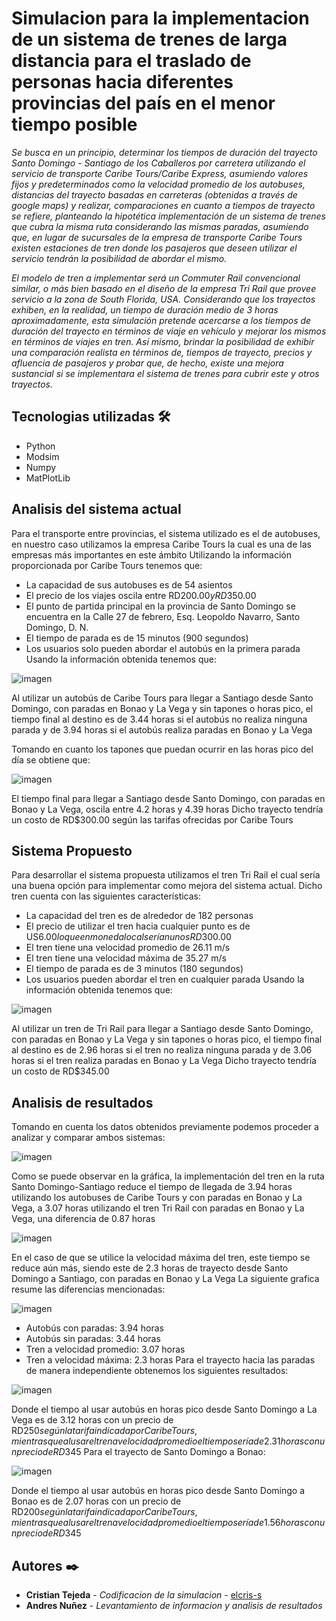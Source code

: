 <h1>Simulacion para la implementacion de un sistema de trenes de larga distancia para el traslado de personas hacia diferentes provincias del país en el menor tiempo posible</h1>

_Se busca en un principio, determinar los tiempos de duración del trayecto Santo Domingo - Santiago de los Caballeros por carretera utilizando el servicio de transporte
Caribe Tours/Caribe Express, asumiendo valores fijos y predeterminados como la velocidad promedio de los autobuses, distancias del trayecto basadas en carreteras (obtenidas a través de google maps) y realizar, comparaciones en cuanto a tiempos de trayecto se refiere, planteando la hipotética implementación de un sistema de trenes que cubra la misma ruta considerando las mismas paradas, asumiendo que, en lugar de sucursales de la empresa de transporte Caribe Tours existen estaciones de tren donde los pasajeros que deseen utilizar el servicio tendrán la posibilidad de abordar el mismo._

_El modelo de tren a implementar será un Commuter Rail convencional similar, o más bien basado en el diseño de la empresa Tri Rail que provee servicio a la zona de South Florida, USA. Considerando que los trayectos exhiben, en la realidad, un tiempo de duración medio de 3 horas aproximadamente, esta simulación pretende acercarse a los tiempos de duración del trayecto en términos de viaje en vehículo y mejorar los mismos en términos de viajes en tren. Así mismo, brindar la posibilidad de exhibir una comparación realista en términos de, tiempos de trayecto, precios y afluencia de pasajeros y probar que, de hecho, existe una mejora sustancial si se implementara el sistema de trenes para cubrir este y otros trayectos._

## Tecnologias utilizadas 🛠️

* Python
* Modsim
* Numpy
* MatPlotLib

## Analisis del sistema actual

Para el transporte entre provincias, el sistema utilizado es el de autobuses, en nuestro caso utilizamos la empresa Caribe Tours la cual es una de las empresas más importantes en este ámbito 
Utilizando la información proporcionada por Caribe Tours tenemos que: 
* La capacidad de sus autobuses es de 54 asientos 
* El precio de los viajes oscila entre RD$200.00 y RD$350.00 
* El punto de partida principal en la provincia de Santo Domingo se encuentra en la Calle 27 de febrero, Esq. Leopoldo Navarro, Santo Domingo, D. N. 
* El tiempo de parada es de 15 minutos (900 segundos) 
* Los usuarios solo pueden abordar el autobús en la primera parada
Usando la información obtenida tenemos que: 

![imagen](https://user-images.githubusercontent.com/59454398/149786106-eafff050-eeee-4ad9-8b70-05860f41bd8f.png)

Al utilizar un autobús de Caribe Tours para llegar a Santiago desde Santo Domingo, con paradas en Bonao y La Vega y sin tapones o horas pico, el tiempo final al destino es de 3.44 horas si el autobús no realiza ninguna parada y de 3.94 horas si el autobús realiza paradas en Bonao y La Vega 

Tomando en cuanto los tapones que puedan ocurrir en las horas pico del día se obtiene que: 

![imagen](https://user-images.githubusercontent.com/59454398/149786269-4e032d07-2802-4c0a-98a7-389c5979a379.png)

El tiempo final para llegar a Santiago desde Santo Domingo, con paradas en Bonao y La Vega, oscila entre 4.2 horas y 4.39 horas 
Dicho trayecto tendría un costo de RD$300.00 según las tarifas ofrecidas por Caribe Tours 

## Sistema Propuesto

Para desarrollar el sistema propuesta utilizamos el tren Tri Rail el cual sería una buena opción para implementar como mejora del sistema actual. Dicho tren cuenta con las siguientes características: 
* La capacidad del tren es de alrededor de 182 personas 
* El precio de utilizar el tren hacia cualquier punto es de US$6.00 lo que en moneda local serían unos RD$300.00 
* El tren tiene una velocidad promedio de 26.11 m/s 
* El tren tiene una velocidad máxima de 35.27 m/s 
* El tiempo de parada es de 3 minutos (180 segundos) 
* Los usuarios pueden abordar el tren en cualquier parada
Usando la información obtenida tenemos que: 

![imagen](https://user-images.githubusercontent.com/59454398/149786514-50561c42-c460-4169-b4fb-438cdc85c79f.png)

Al utilizar un tren de Tri Rail para llegar a Santiago desde Santo Domingo, con paradas en Bonao y La Vega y sin tapones o horas pico, el tiempo final al destino es de 2.96 horas si el tren no realiza ninguna parada y de 3.06 horas si el tren realiza paradas en Bonao y La Vega 
Dicho trayecto tendría un costo de RD$345.00  

## Analisis de resultados

Tomando en cuenta los datos obtenidos previamente podemos proceder a analizar y comparar ambos sistemas: 

![imagen](https://user-images.githubusercontent.com/59454398/149786623-077471ac-de0b-4a96-944e-fa058c2d2327.png)

Como se puede observar en la gráfica, la implementación del tren en la ruta Santo Domingo-Santiago reduce el tiempo de llegada de 3.94 horas utilizando los autobuses de Caribe Tours y con paradas en Bonao y La Vega, a 3.07 horas utilizando el tren Tri Rail con paradas en Bonao y La Vega, una diferencia de 0.87 horas 

![imagen](https://user-images.githubusercontent.com/59454398/149786660-6f4d1623-0a21-4403-a74e-0e805e559bc3.png)

En el caso de que se utilice la velocidad máxima del tren, este tiempo se reduce aún más, siendo este de 2.3 horas de trayecto desde Santo Domingo a Santiago, con paradas en Bonao y La Vega 
La siguiente grafica resume las diferencias mencionadas: 

![imagen](https://user-images.githubusercontent.com/59454398/149786720-9c59eb14-9542-4a05-ae1a-becdbe926fd6.png)

* Autobús con paradas: 3.94 horas 
* Autobús sin paradas: 3.44 horas 
* Tren a velocidad promedio: 3.07 horas 
* Tren a velocidad máxima: 2.3 horas 
Para el trayecto hacia las paradas de manera independiente obtenemos los siguientes resultados: 

![imagen](https://user-images.githubusercontent.com/59454398/149786805-80bf090c-a60b-4643-b645-bd8f5eddd651.png)

Donde el tiempo al usar autobús en horas pico desde Santo Domingo a La Vega es de 3.12 horas con un precio de RD$250 según la tarifa indicada por Caribe Tours, mientras que al usar el tren a velocidad promedio el tiempo sería de 2.31 horas con un precio de RD$345 
Para el trayecto de Santo Domingo a Bonao: 

![imagen](https://user-images.githubusercontent.com/59454398/149786856-5d7ad033-19d2-4a10-a047-194c54594cee.png)

Donde el tiempo al usar autobús en horas pico desde Santo Domingo a Bonao es de 2.07 horas con un precio de RD$200 según la tarifa indicada por Caribe Tours, mientras que al usar el tren a velocidad promedio el tiempo sería de 1.56 horas con un precio de RD$345 

## Autores ✒️

* **Cristian Tejeda** - *Codificacion de la simulacion* - [elcris-s](https://github.com/elcris-s)
* **Andres Nuñez** - *Levantamiento de informacion y analisis de resultados*
